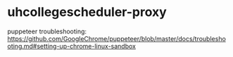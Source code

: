 uhcollegescheduler-proxy
========================

puppeteer troubleshooting: https://github.com/GoogleChrome/puppeteer/blob/master/docs/troubleshooting.md#setting-up-chrome-linux-sandbox